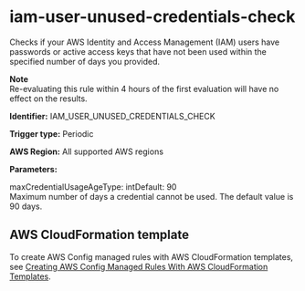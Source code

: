 # iam\-user\-unused\-credentials\-check<a name="iam-user-unused-credentials-check"></a>

Checks if your AWS Identity and Access Management \(IAM\) users have passwords or active access keys that have not been used within the specified number of days you provided\.

**Note**  
Re\-evaluating this rule within 4 hours of the first evaluation will have no effect on the results\.

**Identifier:** IAM\_USER\_UNUSED\_CREDENTIALS\_CHECK

**Trigger type:** Periodic

**AWS Region:** All supported AWS regions

**Parameters:**

maxCredentialUsageAgeType: intDefault: 90  
Maximum number of days a credential cannot be used\. The default value is 90 days\.

## AWS CloudFormation template<a name="w29aac11c33c17b7d225c17"></a>

To create AWS Config managed rules with AWS CloudFormation templates, see [Creating AWS Config Managed Rules With AWS CloudFormation Templates](aws-config-managed-rules-cloudformation-templates.md)\.